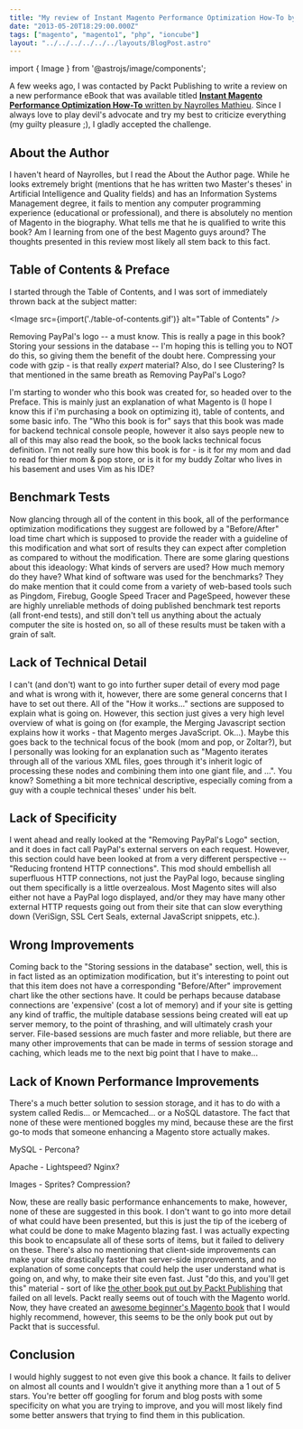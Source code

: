 ```yaml
---
title: "My review of Instant Magento Performance Optimization How-To by Nayrolles Mathieu"
date: "2013-05-20T18:29:00.000Z"
tags: ["magento", "magento1", "php", "ioncube"]
layout: "../../../../../../layouts/BlogPost.astro"
---
```


import { Image } from '@astrojs/image/components';

A few weeks ago, I was contacted by Packt Publishing to write a review on a new performance eBook that was available titled <a href="http://www.packtpub.com/magento-performance-optimization-how-to/book" target="_blank">**Instant Magento Performance Optimization How-To** written by Nayrolles Mathieu</a>. Since I always love to play devil's advocate and try my best to criticize everything (my guilty pleasure ;), I gladly accepted the challenge.

## About the Author

I haven't heard of Nayrolles, but I read the About the Author page. While he looks extremely bright (mentions that he has written two Master's theses' in Artificial Intelligence and Quality fields) and has an Information Systems Management degree, it fails to mention any computer programming experience (educational or professional), and there is absolutely no mention of Magento in the biography. What tells me that he is qualified to write this book? Am I learning from one of the best Magento guys around? The thoughts presented in this review most likely all stem back to this fact.

## Table of Contents & Preface

I started through the Table of Contents, and I was sort of immediately thrown back at the subject matter:

<Image src={import('./table-of-contents.gif')} alt="Table of Contents" />

Removing PayPal's logo -- a must know. This is really a page in this book? Storing your sessions in the database -- I'm hoping this is telling you to NOT do this, so giving them the benefit of the doubt here. Compressing your code with gzip - is that really *expert* material? Also, do I see Clustering? Is that mentioned in the same breath as Removing PayPal's Logo?

I'm starting to wonder who this book was created for, so headed over to the Preface. This is mainly just an explanation of what Magento is (I hope I know this if i'm purchasing a book on optimizing it), table of contents, and some basic info. The "Who this book is for" says that this book was made for backend technical console people, however it also says people new to all of this may also read the book, so the book lacks technical focus definition. I'm not really sure how this book is for - is it for my mom and dad to read for thier mom & pop store, or is it for my buddy Zoltar who lives in his basement and uses Vim as his IDE?

## Benchmark Tests

Now glancing through all of the content in this book, all of the performance optimization modifications they suggest are followed by a "Before/After" load time chart which is supposed to provide the reader with a guideline of this modification and what sort of results they can expect after completion as compared to without the modification. There are some glaring questions about this ideaology: What kinds of servers are used? How much memory do they have? What kind of software was used for the benchmarks? They do make mention that it could come from a variety of web-based tools such as Pingdom, Firebug, Google Speed Tracer and PageSpeed, however these are highly unreliable methods of doing published benchmark test reports (all front-end tests), and still don't tell us anything about the actualy computer the site is hosted on, so all of these results must be taken with a grain of salt.

## Lack of Technical Detail

I can't (and don't) want to go into further super detail of every mod page and what is wrong with it, however, there are some general concerns that I have to set out there. All of the "How it works..." sections are supposed to explain what is going on. However, this section just gives a very high level overview of what is going on (for example, the Merging Javascript section explains how it works - that Magento merges JavaScript. Ok...). Maybe this goes back to the technical focus of the book (mom and pop, or Zoltar?), but I personally was looking for an explanation such as "Magento iterates through all of the various XML files, goes through it's inherit logic of processing these nodes and combining them into one giant file, and ...". You know? Something a bit more technical descriptive, especially coming from a guy with a couple technical theses' under his belt.

## Lack of Specificity

I went ahead and really looked at the "Removing PayPal's Logo" section, and it does in fact call PayPal's external servers on each request. However, this section could have been looked at from a very different perspective -- "Reducing frontend HTTP connections". This mod should embellish all superfluous HTTP connections, not just the PayPal logo, because singling out them specifically is a little overzealous. Most Magento sites will also either not have a PayPal logo displayed, and/or they may have many other external HTTP requests going out from their site that can slow everything down (VeriSign, SSL Cert Seals, external JavaScript snippets, etc.).

## Wrong Improvements

Coming back to the "Storing sessions in the database" section, well, this is in fact listed as an optimization modification, but it's interesting to point out that this item does not have a corresponding "Before/After" improvement chart like the other sections have. It could be perhaps because database connections are 'expensive' (cost a lot of memory) and if your site is getting any kind of traffic, the multiple database sessions being created will eat up server memory, to the point of thrashing, and will ultimately crash your server. File-based sessions are much faster and more reliable, but there are many other improvements that can be made in terms of session storage and caching, which leads me to the next big point that I have to make...

## Lack of Known Performance Improvements

There's a much better solution to session storage, and it has to do with a system called Redis... or Memcached... or a NoSQL datastore. The fact that none of these were mentioned boggles my mind, because these are the first go-to mods that someone enhancing a Magento store actually makes.

MySQL - Percona?

Apache - Lightspeed? Nginx?

Images - Sprites? Compression?

Now, these are really basic performance enhancements to make, however, none of these are suggested in this book. I don't want to go into more detail of what could have been presented, but this is just the tip of the iceberg of what could be done to make Magento blazing fast. I was actually expecting this book to encapsulate all of these sorts of items, but it failed to delivery on these. There's also no mentioning that client-side improvements can make your site drastically faster than server-side improvements, and no explanation of some concepts that could help the user understand what is going on, and why, to make their site even fast. Just "do this, and you'll get this" material - sort of like <a href="http://www.packtpub.com/magento-14-development-cookbook/book" target="_blank">the other book put out by Packt Publishing</a> that failed on all levels. Packt really seems out of touch with the Magento world. Now, they have created an <a href="http://www.packtpub.com/magento-beginners-guide/book" target="_blank">awesome beginner's Magento book</a> that I would highly recommend, however, this seems to be the only book put out by Packt that is successful.

## Conclusion

I would highly suggest to not even give this book a chance. It fails to deliver on almost all counts and I wouldn't give it anything more than a 1 out of 5 stars. You're better off googling for forum and blog posts with some specificity on what you are trying to improve, and you will most likely find some better answers that trying to find them in this publication.

